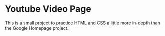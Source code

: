 # Youtube Video Page
This is a small project to practice HTML and CSS a little more in-depth than the Google Homepage project.